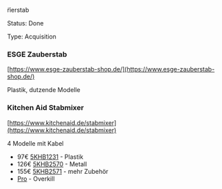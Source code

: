 ̈rierstab

Status: Done

Type: Acquisition

### ESGE Zauberstab

[https://www.esge-zauberstab-shop.de/](https://www.esge-zauberstab-shop.de/)

Plastik, dutzende Modelle

### Kitchen Aid Stabmixer

[https://www.kitchenaid.de/stabmixer](https://www.kitchenaid.de/stabmixer)

4 Modelle mit Kabel

- 97€ [5KHB1231](https://www.kitchenaid.de/kuechenkleingeraete/stabmixer/classic-stabmixer-5khb1231/859793201030) - Plastik
- 126€ [5KHB2570](https://www.kitchenaid.de/kuechenkleingeraete/stabmixer/stabmixer-mit-5-geschwindigkeitsstufen-5khb2570/859711573710) - Metall
- 155€ [5KHB2571](https://www.kitchenaid.de/kuechenkleingeraete/stabmixer/stabmixer-5-geschwindigkeiten-5khb2571/859790301430) - mehr Zubehör
- [Pro](https://www.kitchenaid.de/kuechenkleingeraete/stabmixer/stabmixer-professional-5khbc414/859743001020) - Overkill



